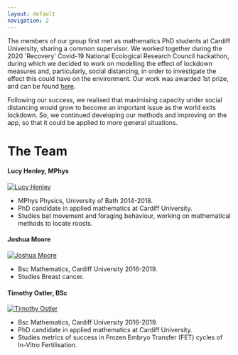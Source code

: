 ```yaml
---
layout: default
navigation: 2
---
```

The members of our group first met as mathematics PhD students at Cardiff University, sharing a common supervisor. We worked together during the 2020 'Recovery' Covid-19 National Ecological Research Council hackathon, during which we decided to work on modelling the effect of lockdown measures and, particularly, social distancing, in order to investigate the effect this could have on the environment. Our work was awarded 1st prize, and can be found [here](https://github.com/Lucyhenley/CardiffMATHBIO_NERCHackathonTwo_PublicTransport).


Following our success, we realised that maximising capacity under social distancing would grow to become an important issue as the world exits lockdown. So, we continued developing our methods and improving on the app, so that it could be applied to more general situations.


# The Team
#### Lucy Henley, MPhys
[![Lucy Henley](https://avatars1.githubusercontent.com/Lucyhenley?s=200)](https://github.com/Lucyhenley)

* MPhys Physics, University of Bath 2014-2018.
* PhD candidate in applied mathematics at Cardiff University.
* Studies bat movement and foraging behaviour, working on mathematical methods to locate roosts.


#### Joshua Moore
[![Joshua Moore](https://avatars1.githubusercontent.com/joshwillmoore1?s=200)](https://github.com/joshwillmoore1)

- Bsc Mathematics, Cardiff University 2016-2019.
- Studies Breast cancer.




#### Timothy Ostler, BSc
[![Timothy Ostler](https://avatars1.githubusercontent.com/OstlerT?s=200)](https://github.com/OstlerT)

- Bsc Mathematics, Cardiff University 2016-2019.
- PhD candidate in applied mathematics at Cardiff University.
- Studies metrics of success in Frozen Embryo Transfer (FET) cycles of In-Vitro Fertilisation.
